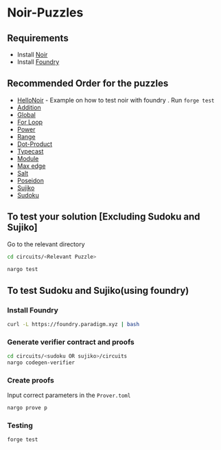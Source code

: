 # Noir-Puzzles

## Requirements
- Install [Noir](https://noir-lang.org/getting_started/nargo_installation)
- Install [Foundry](https://book.getfoundry.sh/getting-started/installation)

## Recommended Order for the puzzles
- [HelloNoir](https://github.com/RareSkills/noir-puzzles/tree/main/circuits/HelloNoir) - Example on how to test noir with foundry . Run `forge test`
- [Addition](https://github.com/RareSkills/noir-puzzles/tree/main/circuits/Addition)
- [Global](https://github.com/RareSkills/noir-puzzles/tree/main/circuits/Global)
- [For Loop](https://github.com/RareSkills/noir-puzzles/tree/main/circuits/ForLoop)
- [Power](https://github.com/RareSkills/noir-puzzles/tree/main/circuits/Power)
- [Range](https://github.com/RareSkills/noir-puzzles/tree/main/circuits/Range)
- [Dot-Product](https://github.com/RareSkills/noir-puzzles/tree/main/circuits/Dot-Product)
- [Typecast](https://github.com/RareSkills/noir-puzzles/tree/main/circuits/Typecast)
- [Module](https://github.com/RareSkills/noir-puzzles/tree/main/circuits/Module)
- [Max edge](https://github.com/RareSkills/noir-puzzles/tree/main/circuits/Max-Edge)
- [Salt](https://github.com/RareSkills/noir-puzzles/tree/main/circuits/Salt)
- [Poseidon](https://github.com/RareSkills/noir-puzzles/tree/main/circuits/Poseidon)
- [Sujiko](https://github.com/RareSkills/noir-puzzles/tree/main/circuits/sujiko)
- [Sudoku](https://github.com/RareSkills/noir-puzzles/tree/main/circuits/sudoku)


## To test your solution [Excluding Sudoku and Sujiko]

Go to the relevant directory 

```bash
cd circuits/<Relevant Puzzle>
```

```bash
nargo test
```


## To test Sudoku and Sujiko(using foundry)

### Install Foundry 

```bash
curl -L https://foundry.paradigm.xyz | bash
```

### Generate verifier contract and proofs 

```bash
cd circuits/<sudoku OR sujiko>/circuits
nargo codegen-verifier
```

### Create proofs

Input correct parameters in the `Prover.toml`

```bash
nargo prove p 
```

### Testing

```bash
forge test 
```

